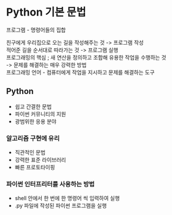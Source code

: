 # Python 기본 문법

프로그램 - 명령어들의 집합

친구에게 우리집으로 오는 길을 작성해주는 것 -> 프로그램 작성  
적어준 길을 순서대로 따라가는 것 -> 프로그램 실행  
프로그래밍의 핵심 ; 새 연산을 정의하고 조합해 유용한 작업을 수행하는 것  
-> 문제를 해결하는 매우 강력한 방법  
프로그래밍 언어 - 컴퓨터에게 작업을 지시하고 문제를 해결하는 도구

## Python

- 쉽고 간결한 문법
- 파이썬 커뮤니티의 지원
- 광범위한 응용 분야

### 알고리즘 구현에 유리

- 직관적인 문법
- 강력한 표준 라이브러리
- 빠른 프로토타이핑

### 파이썬 인터프리터를 사용하는 방법

- shell 안에서 한 번에 한 명령어 씩 입력하여 실행
- .py 파일에 작성된 파이썬 프로그램을 실행
